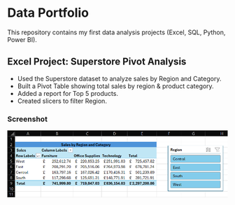 # Data Portfolio

This repository contains my first data analysis projects (Excel, SQL, Python, Power BI).

## Excel Project: Superstore Pivot Analysis
- Used the Superstore dataset to analyze sales by Region and Category.
- Built a Pivot Table showing total sales by region & product category.
- Added a report for Top 5 products.
- Created slicers to filter Region.

### Screenshot
![Dashboard](Excel/Pivot_superstore.png)

